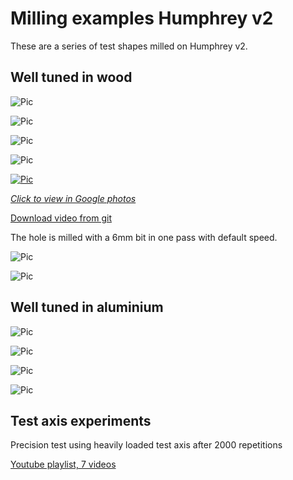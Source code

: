 # Milling examples Humphrey v2
These are a series of test shapes milled on Humphrey v2.

## Well tuned in wood

![Pic](img/shapes.jpg)

![Pic](img/oval1.jpg)

![Pic](img/ring1.jpg)

![Pic](img/ring2.jpg)

[![Pic](img/play_ring3.png)](https://photos.app.goo.gl/qn35tccbV4Q5kNfY8)

[*Click to view in Google photos*](https://photos.app.goo.gl/qn35tccbV4Q5kNfY8)

[Download video from git](https://github.com/fellesverkstedet/fabricatable-machines/raw/master/humphrey-large-format-cnc/humphrey_v2/img/ring3_10mm_hole_6mmbit.MOV)

The hole is milled with a 6mm bit in one pass with default speed.

![Pic](img/shape.jpg)

![Pic](img/shape2.jpg)

## Well tuned in aluminium

![Pic](img/alu-milling_still.JPG)

![Pic](img/logo1.jpg)

![Pic](img/logo2.jpg)

![Pic](img/closeup_results_of_test_cuts.JPG)

## Test axis experiments

Precision test using heavily loaded test axis after 2000 repetitions 

[Youtube playlist, 7 videos](https://www.youtube.com/playlist?list=PLKSI6XgWmHYbdBKBy4OpFnty4vu3g5wap)


